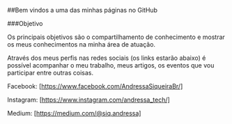 ##Bem vindos a uma das minhas páginas no GitHub

###Objetivo

Os principais objetivos são o compartilhamento de conhecimento e mostrar os meus conhecimentos na minha área de atuação.

Através dos meus perfis nas redes sociais (os links estarão abaixo) é possível acompanhar o meu trabalho, meus artigos, os eventos que vou participar entre outras coisas.

Facebook: [https://www.facebook.com/AndressaSiqueiraBr/] 

Instagram: [https://www.instagram.com/andressa_tech/] 

Medium: [https://medium.com/@siq.andressa]
